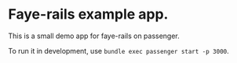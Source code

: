 Faye-rails example app.
=======================

This is a small demo app for faye-rails on passenger.

To run it in development, use `bundle exec passenger start -p 3000`.

